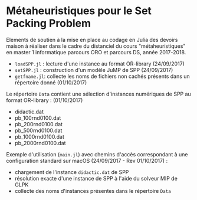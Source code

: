 # Métaheuristiques pour le Set Packing Problem

Elements de soutien à la mise en place au codage en Julia des devoirs maison à réaliser dans le cadre du distanciel du cours "métaheuristiques" en master 1 informatique parcours ORO et parcours DS, année 2017-2018.

- `loadSPP.jl` : lecture d'une instance au format OR-library (24/09/2017)
- `setSPP.jl` : construction d'un modèle JuMP de SPP (24/09/2017)
- `getfname.jl`: collecte les noms de fichiers non cachés présents dans un répertoire donné (01/10/2017)

Le répertoire `Data` contient une sélection d'instances numériques de SPP au format OR-library : (01/10/2017)
- didactic.dat
- pb_100rnd0100.dat 
- pb_200rnd0100.dat 
- pb_500rnd0100.dat
- pb_1000rnd0100.dat
- pb_2000rnd0100.dat

Exemple d'utilisation (`main.jl`) avec chemins d'accès correspondant à une configuration standard sur macOS (24/09/2017 - Rev 01/10/2017) :
- chargement de l'instance `didactic.dat` de SPP
- résolution exacte d'une instance de SPP à l'aide du solveur MIP de GLPK
- collecte des noms d'instances présentes dans le répertoire `Data`
